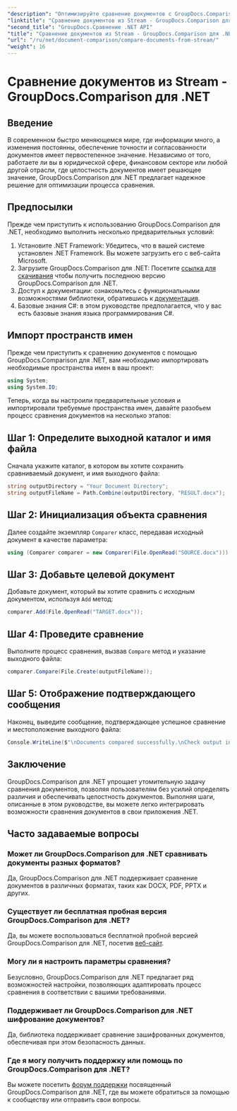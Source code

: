 ```yaml
---
"description": "Оптимизируйте сравнение документов с GroupDocs.Comparison для .NET. Сравнивайте документы без усилий и гарантируйте точность во всех файлах."
"linktitle": "Сравнение документов из Stream - GroupDocs.Comparison для .NET"
"second_title": "GroupDocs.Сравнение .NET API"
"title": "Сравнение документов из Stream - GroupDocs.Comparison для .NET"
"url": "/ru/net/document-comparison/compare-documents-from-stream/"
"weight": 16
---
```


# Сравнение документов из Stream - GroupDocs.Comparison для .NET

## Введение
В современном быстро меняющемся мире, где информации много, а изменения постоянны, обеспечение точности и согласованности документов имеет первостепенное значение. Независимо от того, работаете ли вы в юридической сфере, финансовом секторе или любой другой отрасли, где целостность документов имеет решающее значение, GroupDocs.Comparison для .NET предлагает надежное решение для оптимизации процесса сравнения.
## Предпосылки
Прежде чем приступить к использованию GroupDocs.Comparison для .NET, необходимо выполнить несколько предварительных условий:
1. Установите .NET Framework: Убедитесь, что в вашей системе установлен .NET Framework. Вы можете загрузить его с веб-сайта Microsoft.
2. Загрузите GroupDocs.Comparison для .NET: Посетите [ссылка для скачивания](https://releases.groupdocs.com/comparison/net/) чтобы получить последнюю версию GroupDocs.Comparison для .NET.
3. Доступ к документации: ознакомьтесь с функциональными возможностями библиотеки, обратившись к [документация](https://tutorials.groupdocs.com/comparison/net/).
4. Базовые знания C#: в этом руководстве предполагается, что у вас есть базовые знания языка программирования C#.

## Импорт пространств имен
Прежде чем приступить к сравнению документов с помощью GroupDocs.Comparison для .NET, вам необходимо импортировать необходимые пространства имен в ваш проект:
```csharp
using System;
using System.IO;
```
Теперь, когда вы настроили предварительные условия и импортировали требуемые пространства имен, давайте разобьем процесс сравнения документов на несколько этапов:
## Шаг 1: Определите выходной каталог и имя файла
Сначала укажите каталог, в котором вы хотите сохранить сравниваемый документ, и имя выходного файла:
```csharp
string outputDirectory = "Your Document Directory";
string outputFileName = Path.Combine(outputDirectory, "RESULT.docx");
```
## Шаг 2: Инициализация объекта сравнения
Далее создайте экземпляр `Comparer` класс, передавая исходный документ в качестве параметра:
```csharp
using (Comparer comparer = new Comparer(File.OpenRead("SOURCE.docx")))
```
## Шаг 3: Добавьте целевой документ
Добавьте документ, который вы хотите сравнить с исходным документом, используя `Add` метод:
```csharp
comparer.Add(File.OpenRead("TARGET.docx"));
```
## Шаг 4: Проведите сравнение
Выполните процесс сравнения, вызвав `Compare` метод и указание выходного файла:
```csharp
comparer.Compare(File.Create(outputFileName));
```
## Шаг 5: Отображение подтверждающего сообщения
Наконец, выведите сообщение, подтверждающее успешное сравнение и местоположение выходного файла:
```csharp
Console.WriteLine($"\nDocuments compared successfully.\nCheck output in {outputDirectory}.");
```

## Заключение
GroupDocs.Comparison для .NET упрощает утомительную задачу сравнения документов, позволяя пользователям без усилий определять различия и обеспечивать целостность документов. Выполняя шаги, описанные в этом руководстве, вы можете легко интегрировать возможности сравнения документов в свои приложения .NET.
## Часто задаваемые вопросы
### Может ли GroupDocs.Comparison для .NET сравнивать документы разных форматов?
Да, GroupDocs.Comparison для .NET поддерживает сравнение документов в различных форматах, таких как DOCX, PDF, PPTX и других.
### Существует ли бесплатная пробная версия GroupDocs.Comparison для .NET?
Да, вы можете воспользоваться бесплатной пробной версией GroupDocs.Comparison для .NET, посетив [веб-сайт](https://releases.groupdocs.com/).
### Могу ли я настроить параметры сравнения?
Безусловно, GroupDocs.Comparison для .NET предлагает ряд возможностей настройки, позволяющих адаптировать процесс сравнения в соответствии с вашими требованиями.
### Поддерживает ли GroupDocs.Comparison для .NET шифрование документов?
Да, библиотека поддерживает сравнение зашифрованных документов, обеспечивая при этом безопасность данных.
### Где я могу получить поддержку или помощь по GroupDocs.Comparison для .NET?
Вы можете посетить [форум поддержки](https://forum.groupdocs.com/c/comparison/12) посвященный GroupDocs.Comparison для .NET, где вы можете обратиться за помощью к сообществу или отправить свои вопросы.